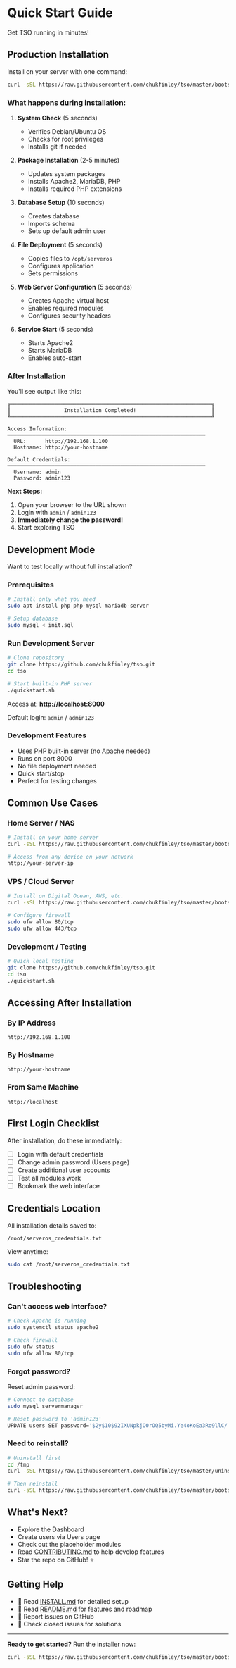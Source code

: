 # Quick Start Guide

Get TSO running in minutes!

## Production Installation

Install on your server with one command:

```bash
curl -sSL https://raw.githubusercontent.com/chukfinley/tso/master/bootstrap.sh | sudo bash
```

### What happens during installation:

1. **System Check** (5 seconds)
   - Verifies Debian/Ubuntu OS
   - Checks for root privileges
   - Installs git if needed

2. **Package Installation** (2-5 minutes)
   - Updates system packages
   - Installs Apache2, MariaDB, PHP
   - Installs required PHP extensions

3. **Database Setup** (10 seconds)
   - Creates database
   - Imports schema
   - Sets up default admin user

4. **File Deployment** (5 seconds)
   - Copies files to `/opt/serveros`
   - Configures application
   - Sets permissions

5. **Web Server Configuration** (5 seconds)
   - Creates Apache virtual host
   - Enables required modules
   - Configures security headers

6. **Service Start** (5 seconds)
   - Starts Apache2
   - Starts MariaDB
   - Enables auto-start

### After Installation

You'll see output like this:

```
╔════════════════════════════════════════════════════════════════╗
║                 Installation Completed!                        ║
╚════════════════════════════════════════════════════════════════╝

Access Information:
━━━━━━━━━━━━━━━━━━━━━━━━━━━━━━━━━━━━━━━━━━━━━━━━━━━━━━━━━━━━━━━
  URL:      http://192.168.1.100
  Hostname: http://your-hostname

Default Credentials:
━━━━━━━━━━━━━━━━━━━━━━━━━━━━━━━━━━━━━━━━━━━━━━━━━━━━━━━━━━━━━━━
  Username: admin
  Password: admin123
```

**Next Steps:**
1. Open your browser to the URL shown
2. Login with `admin` / `admin123`
3. **Immediately change the password!**
4. Start exploring TSO

## Development Mode

Want to test locally without full installation?

### Prerequisites

```bash
# Install only what you need
sudo apt install php php-mysql mariadb-server

# Setup database
sudo mysql < init.sql
```

### Run Development Server

```bash
# Clone repository
git clone https://github.com/chukfinley/tso.git
cd tso

# Start built-in PHP server
./quickstart.sh
```

Access at: **http://localhost:8000**

Default login: `admin` / `admin123`

### Development Features

- Uses PHP built-in server (no Apache needed)
- Runs on port 8000
- No file deployment needed
- Quick start/stop
- Perfect for testing changes

## Common Use Cases

### Home Server / NAS

```bash
# Install on your home server
curl -sSL https://raw.githubusercontent.com/chukfinley/tso/master/bootstrap.sh | sudo bash

# Access from any device on your network
http://your-server-ip
```

### VPS / Cloud Server

```bash
# Install on Digital Ocean, AWS, etc.
curl -sSL https://raw.githubusercontent.com/chukfinley/tso/master/bootstrap.sh | sudo bash

# Configure firewall
sudo ufw allow 80/tcp
sudo ufw allow 443/tcp
```

### Development / Testing

```bash
# Quick local testing
git clone https://github.com/chukfinley/tso.git
cd tso
./quickstart.sh
```

## Accessing After Installation

### By IP Address
```
http://192.168.1.100
```

### By Hostname
```
http://your-hostname
```

### From Same Machine
```
http://localhost
```

## First Login Checklist

After installation, do these immediately:

- [ ] Login with default credentials
- [ ] Change admin password (Users page)
- [ ] Create additional user accounts
- [ ] Test all modules work
- [ ] Bookmark the web interface

## Credentials Location

All installation details saved to:
```
/root/serveros_credentials.txt
```

View anytime:
```bash
sudo cat /root/serveros_credentials.txt
```

## Troubleshooting

### Can't access web interface?

```bash
# Check Apache is running
sudo systemctl status apache2

# Check firewall
sudo ufw status
sudo ufw allow 80/tcp
```

### Forgot password?

Reset admin password:
```bash
# Connect to database
sudo mysql servermanager

# Reset password to 'admin123'
UPDATE users SET password='$2y$10$92IXUNpkjO0rOQ5byMi.Ye4oKoEa3Ro9llC/.og/at2.uheWG/igi' WHERE username='admin';
```

### Need to reinstall?

```bash
# Uninstall first
cd /tmp
curl -sSL https://raw.githubusercontent.com/chukfinley/tso/master/uninstall.sh | sudo bash

# Then reinstall
curl -sSL https://raw.githubusercontent.com/chukfinley/tso/master/bootstrap.sh | sudo bash
```

## What's Next?

- Explore the Dashboard
- Create users via Users page
- Check out the placeholder modules
- Read [CONTRIBUTING.md](CONTRIBUTING.md) to help develop features
- Star the repo on GitHub! ⭐

## Getting Help

- 📖 Read [INSTALL.md](INSTALL.md) for detailed setup
- 📖 Read [README.md](README.md) for features and roadmap
- 🐛 Report issues on GitHub
- 💬 Check closed issues for solutions

---

**Ready to get started?** Run the installer now:

```bash
curl -sSL https://raw.githubusercontent.com/chukfinley/tso/master/bootstrap.sh | sudo bash
```
